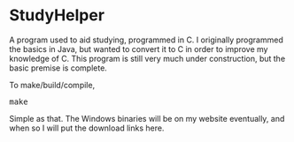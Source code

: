 StudyHelper
===========

A program used to aid studying, programmed in C.  I originally programmed the basics in Java, but wanted to convert it to C in order to improve my knowledge of C.  This program is still very much under construction, but the basic premise is complete.

To make/build/compile,

<pre>
make
</pre>

Simple as that.  The Windows binaries will be on my website eventually, and when so I will put the download links here.

